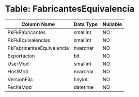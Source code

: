 # Table: FabricantesEquivalencia

| Column Name | Data Type | Nullable |
|-------------|-----------|----------|
| PkFkFabricantes | smallint | NO |
| PkFkEquivalencias | smallint | NO |
| PkFabricantesEquivalencia | nvarchar | NO |
| Exportacion | bit | NO |
| UserMod | smallint | NO |
| HostMod | nvarchar | NO |
| VersionFila | tinyint | NO |
| FechaMod | datetime | NO |
